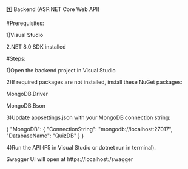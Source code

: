 1️⃣ Backend (ASP.NET Core Web API)

#Prerequisites:

1)Visual Studio  

2.NET 8.0 SDK installed

#Steps:

1)Open the backend project in Visual Studio 

2)If required packages are not installed, install these NuGet packages:

  MongoDB.Driver

  MongoDB.Bson

3)Update appsettings.json with your MongoDB connection string:

{
  "MongoDB": {
    "ConnectionString": "mongodb://localhost:27017",
    "DatabaseName": "QuizDB"
  }
}


4)Run the API (F5 in Visual Studio or dotnet run in terminal).

Swagger UI will open at https://localhost:<port>/swagger
